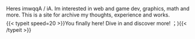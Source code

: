 Heres imwqqA / iA. Im interested in web and game dev, graphics, math and more. This is a site for archive my thoughts, experience and works.

<div style="margin-top: -10px;">
    {{< typeit speed=20 >}}You finally here! Dive in and discover more! ；){{< /typeit >}}
</div>